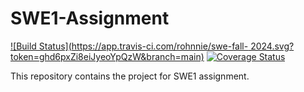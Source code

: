 # SWE1-Assignment

[![Build Status](https://app.travis-ci.com/rohnnie/swe-fall- 2024.svg?token=ghd6pxZi8eiJyeoYpQzW&branch=main)](https://app.travis-ci.com/rohnnie/swe-fall-2024)
[![Coverage Status](https://coveralls.io/repos/github/rohnnie/swe-fall-2024/badge.svg?branch=)](https://coveralls.io/github/rohnnie/swe-fall-2024?branch=)

This repository contains the project for SWE1 assignment.
